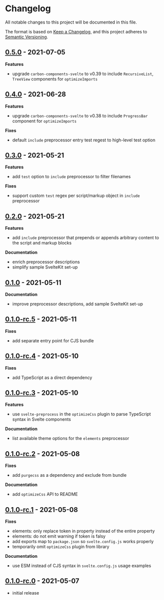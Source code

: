 # Changelog

All notable changes to this project will be documented in this file.

The format is based on [Keep a Changelog](https://keepachangelog.com/en/1.0.0/),
and this project adheres to [Semantic Versioning](https://semver.org/spec/v2.0.0.html).

## [0.5.0](https://github.com/IBM/carbon-preprocess-svelte/releases/tag/v0.5.0) - 2021-07-05

**Features**

- upgrade `carbon-components-svelte` to v0.39 to include `RecursiveList`, `TreeView` components for `optimizeImports`

## [0.4.0](https://github.com/IBM/carbon-preprocess-svelte/releases/tag/v0.4.0) - 2021-06-28

**Features**

- upgrade `carbon-components-svelte` to v0.38 to include `ProgressBar` component for `optimizeImports`

**Fixes**

- default `include` preprocessor entry test regest to high-level test option

## [0.3.0](https://github.com/IBM/carbon-preprocess-svelte/releases/tag/v0.3.0) - 2021-05-21

**Features**

- add `test` option to `include` preprocessor to filter filenames

**Fixes**

- support custom `test` regex per script/markup object in `include` preprocessor

## [0.2.0](https://github.com/IBM/carbon-preprocess-svelte/releases/tag/v0.2.0) - 2021-05-21

**Features**

- add `include` preprocessor that prepends or appends arbitrary content to the script and markup blocks

**Documentation**

- enrich preprocessor descriptions
- simplify sample SvelteKit set-up

## [0.1.0](https://github.com/IBM/carbon-preprocess-svelte/releases/tag/v0.1.0) - 2021-05-11

**Documentation**

- improve preprocessor descriptions, add sample SvelteKit set-up

## [0.1.0-rc.5](https://github.com/IBM/carbon-preprocess-svelte/releases/tag/v0.1.0-rc.5) - 2021-05-11

**Fixes**

- add separate entry point for CJS bundle

## [0.1.0-rc.4](https://github.com/IBM/carbon-preprocess-svelte/releases/tag/v0.1.0-rc.4) - 2021-05-10

**Fixes**

- add TypeScript as a direct dependency

## [0.1.0-rc.3](https://github.com/IBM/carbon-preprocess-svelte/releases/tag/v0.1.0-rc.3) - 2021-05-10

**Features**

- use `svelte-preprocess` in the `optimizeCss` plugin to parse TypeScript syntax in Svelte components

**Documentation**

- list available theme options for the `elements` preprocessor

## [0.1.0-rc.2](https://github.com/IBM/carbon-preprocess-svelte/releases/tag/v0.1.0-rc.2) - 2021-05-08

**Fixes**

- add `purgecss` as a dependency and exclude from bundle

**Documentation**

- add `optimizeCss` API to README

## [0.1.0-rc.1](https://github.com/IBM/carbon-preprocess-svelte/releases/tag/v0.1.0-rc.1) - 2021-05-08

**Fixes**

- elements: only replace token in property instead of the entire property
- elements: do not emit warning if token is falsy
- add exports map to `package.json` so `svelte.config.js` works properly
- temporarily omit `optimizeCss` plugin from library

**Documentation**

- use ESM instead of CJS syntax in `svelte.config.js` usage examples

## [0.1.0-rc.0](https://github.com/IBM/carbon-preprocess-svelte/releases/tag/v0.1.0-rc.0) - 2021-05-07

- initial release
